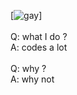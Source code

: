[![gay](https://cdn.discordapp.com/attachments/778817478990102528/791305365467693066/Screen_Shot_2020-11-30_at_9.44.54_PM.png)]\
\
Q: what I do ?\
A: codes a lot\
\
Q: why ?\
A: why not
